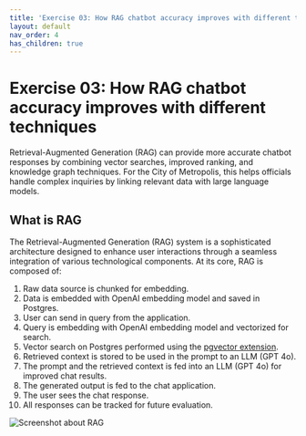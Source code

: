 ```yaml
---
title: 'Exercise 03: How RAG chatbot accuracy improves with different techniques'
layout: default
nav_order: 4
has_children: true
---
```


# Exercise 03: How RAG chatbot accuracy improves with different techniques

Retrieval-Augmented Generation (RAG) can provide more accurate chatbot responses by combining vector searches, improved ranking, and knowledge graph techniques. For the City of Metropolis, this helps officials handle complex inquiries by linking relevant data with large language models.

## What is RAG
The Retrieval-Augmented Generation (RAG) system is a sophisticated architecture designed to enhance user interactions through a seamless integration of various technological components. At its core, RAG is composed of:

1. Raw data source is chunked for embedding.
2. Data is embedded with OpenAI embedding model and saved in Postgres.
3. User can send in query from the application.
4. Query is embedding with OpenAI embedding model and vectorized for search.
5. Vector search on Postgres performed using the [pgvector extension](https://github.com/pgvector/pgvector).
6. Retrieved context is stored to be used in the prompt to an LLM (GPT 4o).
7. The prompt and the retrieved context is fed into an LLM (GPT 4o) for improved chat results.
8. The generated output is fed to the chat application.
9. The user sees the chat response.
10. All responses can be tracked for future evaluation.

![Screenshot about RAG](./instructions282962/new-rag-diagram.png)